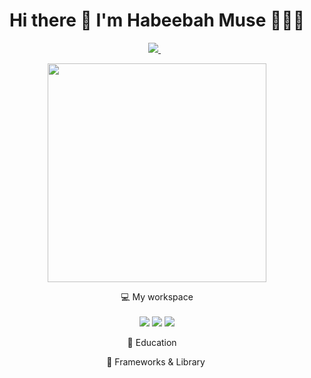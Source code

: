 <!-- **`Computer Science Student (Futrue Software Engineer)`**

- 👋 Hi, I’m @Habeebah157
- 👀 I’m interested in Computer Science
- 🌱 I’m currently learning Java
- 💞️ I'm a college student (class of May 2025) for a full time position
- 📫 You can reach me through linkedin- https://www.linkedin.com/in/habeebah-m-5b29b71a4/ -->

<h1 align='center'>
  Hi there 👋 I'm Habeebah Muse 👩🏿‍💻
</h1>
<p align='center'>
  <a href="https://www.linkedin.com/in/habeebahmuse/">
    <img src="https://img.shields.io/badge/linkedin-%230077B5.svg?&style=for-the-badge&logo=linkedin&logoColor=white" />
  </a>&nbsp;&nbsp;
</p>
<p align='center'>
  <a href="#"><img src="https://github-readme-stats.vercel.app/api?username=Habeebah157&show_icons=true&count_private=true&theme=dark" width="350"></a>
</p>

<p align='center'>
  💻 My workspace<br/><br/>
  <img src="https://img.shields.io/badge/windows-%230078D6.svg?&style=for-the-badge&logo=windows&logoColor=white" />
  <img src="https://img.shields.io/badge/intel-core%20i5%2010th-%230071C5.svg?&style=for-the-badge&logo=intel&logoColor=white" />
  <img src="https://img.shields.io/badge/RAM-16GB-%230071C5.svg?&style=for-the-badge&logoColor=white" />
</p>
<p align='center'>
🏫 Education
<img scr="https://img.shields.io/badge/Duolingo-58CC02?style=for-the-badge&logo=Duolingo&logoColor=white"/>
<img scr="https://img.shields.io/badge/Coursera-0056D2?style=for-the-badge&logo=Coursera&logoColor=white"/>
<img scr="https://img.shields.io/badge/freecodecamp-27273D?style=for-the-badge&logo=freecodecamp&logoColor=white"/>
<img scr="https://img.shields.io/badge/W3Schools-04AA6D?style=for-the-badge&logo=W3Schools&logoColor=white"/>
</p>
<p align='center'>
🚀 Frameworks & Library
<img scr="https://img.shields.io/badge/React-20232A?style=for-the-badge&logo=react&logoColor=61DAFB"/>
</p>

<!---
Habeebah157/Habeebah157 is a ✨ special ✨ repository because its `README.md` (this file) appears on your GitHub profile.
You can click the Preview link to take a look at your changes.
--->

